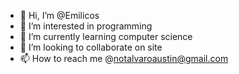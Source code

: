 - 👋 Hi, I’m @Emilicos
- 👀 I’m interested in programming
- 🌱 I’m currently learning computer science
- 💞️ I’m looking to collaborate on site
- 📫 How to reach me @notalvaroaustin@gmail.com

<!---
Emilicos/Emilicos is a ✨ special ✨ repository because its `README.md` (this file) appears on your GitHub profile.
You can click the Preview link to take a look at your changes.
--->
